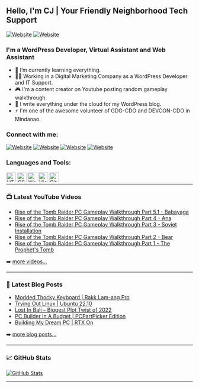 ## Hello, I'm CJ | Your Friendly Neighborhood Tech Support

[![Website](https://img.shields.io/static/v1?label=blog&message=follow&color=blue&style=for-the-badge&logo=wordpress&url=https%3A%2F%2Fthetechwolfcave.wordpress.com/)](https://thetechwolfcave.wordpress.com/)
[![Website](https://img.shields.io/static/v1?label=website&message=visit&color=blueviolet&style=for-the-badge&logo=github&url=https%3A%2F%2Fcjts15.github.io/)](https://cjts15.github.io/)

### I'm a WordPress Developer, Virtual Assistant and Web Assistant

- 🌱 I’m currently learning everything.
- 👨‍💻 Working in a Digital Marketing Company as a WordPress Developer and IT Support.
- 🎮 I'm a content creator on Youtube posting random gameplay walkthrough.
- 📝 I write everything under the cloud for my WordPress blog.
- ⚡ I'm one of the awesome volunteer of GDG-CDO and DEVCON-CDO in Mindanao.

### Connect with me:
[![Website](https://img.shields.io/badge/WordPress-21759B?style=for-the-badge&logo=wordpress&logoColor=white)][blog]
[![Website](https://img.shields.io/badge/YouTube-FF0000?style=for-the-badge&logo=youtube&logoColor=white)][youtube]
[![Website](https://img.shields.io/badge/Twitter-1DA1F2?style=for-the-badge&logo=twitter&logoColor=white)][twitter]
[![Website](https://img.shields.io/badge/LinkedIn-0A66C2?style=for-the-badge&logo=linkedin&logoColor=white)][linkedin]

### Languages and Tools:

<img align="left" alt="HTML5" width="26px" src="https://cdn.jsdelivr.net/gh/devicons/devicon/icons/html5/html5-original.svg">
<img align="left" alt="CSS" width="26px" src="https://cdn.jsdelivr.net/gh/devicons/devicon/icons/css3/css3-original.svg">
<img align="left" alt="WordPress" width="26px" src="https://cdn.jsdelivr.net/gh/devicons/devicon/icons/wordpress/wordpress-plain.svg">
<img align="left" alt="Visual Studio Code" width="26px" src="https://cdn.jsdelivr.net/gh/devicons/devicon/icons/visualstudio/visualstudio-plain.svg">
<img align="left" alt="GitHub" width="26px" src="https://cdn.jsdelivr.net/gh/devicons/devicon/icons/github/github-original.svg">

<br />

---

### 📺 Latest YouTube Videos

<!-- YOUTUBE:START -->
- [Rise of the Tomb Raider PC Gameplay Walkthrough Part 5.1 - Babayaga](https://www.youtube.com/watch?v=nDVVfPa5Jps)
- [Rise of the Tomb Raider PC Gameplay Walkthrough Part 4 - Ana](https://www.youtube.com/watch?v=PpbD5494LO0)
- [Rise of the Tomb Raider PC Gameplay Walkthrough Part 3 - Soviet Installation](https://www.youtube.com/watch?v=zXOtIfUhtsM)
- [Rise of the Tomb Raider PC Gameplay Walkthrough Part 2 - Bear](https://www.youtube.com/watch?v=ny04XblQOCQ)
- [Rise of the Tomb Raider PC Gameplay Walkthrough Part 1 - The Prophet&#39;s Tomb](https://www.youtube.com/watch?v=ofMjvbszUWs)
<!-- YOUTUBE:END -->

➡️ [more videos...](https://www.youtube.com/channel/UCO0VebhOX9eKVVYa1_PXnFg)

---

### 📕 Latest Blog Posts

<!-- BLOG-POST-LIST:START -->
- [Modded Thocky Keyboard | Rakk Lam-ang Pro](https://thetechwolfcave.wordpress.com/2023/01/22/modded-thocky-keyboard-rakk-lam-ang-pro/)
- [Trying Out Linux | Ubuntu 22.10](https://thetechwolfcave.wordpress.com/2023/01/22/trying-out-linux-ubuntu/)
- [Lost In Bali – Biggest Plot Twist of 2022](https://thetechwolfcave.wordpress.com/2022/10/15/lost-in-bali/)
- [PC Builder In A Budget | PCPartPicker Edition](https://thetechwolfcave.wordpress.com/2022/06/17/i-have-a-new-hobby-but-its-not-that-easy/)
- [Building My Dream PC | RTX On](https://thetechwolfcave.wordpress.com/2022/05/28/finally/)
<!-- BLOG-POST-LIST:END -->

➡️ [more blog posts...](https://thetechwolfcave.wordpress.com/)

---

### 📈 GitHub Stats

[![GitHub Stats](https://github-readme-stats.vercel.app/api?username=CJTS15)](https://github.com/CJTS15)

---

[website]: https://cjts15.github.io/
[blog]: https://thetechwolfcave.wordpress.com/
[twitter]: https://twitter.com/cj_wolfy15
[youtube]: https://www.youtube.com/channel/UCO0VebhOX9eKVVYa1_PXnFg
[linkedin]: https://www.linkedin.com/in/cjsabijon/